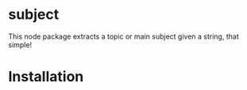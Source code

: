 # subject
This node package extracts a topic or main subject given a string, that simple!

# Installation
